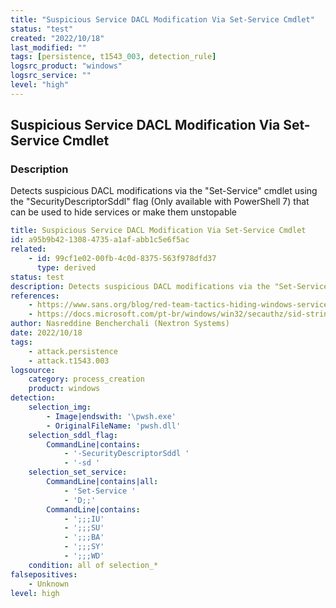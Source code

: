 ```yaml
---
title: "Suspicious Service DACL Modification Via Set-Service Cmdlet"
status: "test"
created: "2022/10/18"
last_modified: ""
tags: [persistence, t1543_003, detection_rule]
logsrc_product: "windows"
logsrc_service: ""
level: "high"
---
```


## Suspicious Service DACL Modification Via Set-Service Cmdlet

### Description

Detects suspicious DACL modifications via the "Set-Service" cmdlet using the "SecurityDescriptorSddl" flag (Only available with PowerShell 7) that can be used to hide services or make them unstopable

```yml
title: Suspicious Service DACL Modification Via Set-Service Cmdlet
id: a95b9b42-1308-4735-a1af-abb1c5e6f5ac
related:
    - id: 99cf1e02-00fb-4c0d-8375-563f978dfd37
      type: derived
status: test
description: Detects suspicious DACL modifications via the "Set-Service" cmdlet using the "SecurityDescriptorSddl" flag (Only available with PowerShell 7) that can be used to hide services or make them unstopable
references:
    - https://www.sans.org/blog/red-team-tactics-hiding-windows-services/
    - https://docs.microsoft.com/pt-br/windows/win32/secauthz/sid-strings
author: Nasreddine Bencherchali (Nextron Systems)
date: 2022/10/18
tags:
    - attack.persistence
    - attack.t1543.003
logsource:
    category: process_creation
    product: windows
detection:
    selection_img:
        - Image|endswith: '\pwsh.exe'
        - OriginalFileName: 'pwsh.dll'
    selection_sddl_flag:
        CommandLine|contains:
            - '-SecurityDescriptorSddl '
            - '-sd '
    selection_set_service:
        CommandLine|contains|all:
            - 'Set-Service '
            - 'D;;'
        CommandLine|contains:
            - ';;;IU'
            - ';;;SU'
            - ';;;BA'
            - ';;;SY'
            - ';;;WD'
    condition: all of selection_*
falsepositives:
    - Unknown
level: high

```
